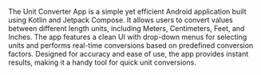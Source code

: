 The Unit Converter App is a simple yet efficient Android application built using Kotlin and Jetpack Compose. It allows users to convert values between different length units, including Meters, Centimeters, Feet, and Inches. The app features a clean UI with drop-down menus for selecting units and performs real-time conversions based on predefined conversion factors. Designed for accuracy and ease of use, the app provides instant results, making it a handy tool for quick unit conversions.
